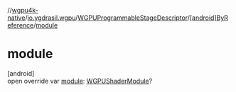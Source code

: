 //[wgpu4k-native](../../../../index.md)/[io.ygdrasil.wgpu](../../index.md)/[WGPUProgrammableStageDescriptor](../index.md)/[[android]ByReference](index.md)/[module](module.md)

# module

[android]\
open override var [module](module.md): [WGPUShaderModule](../../-w-g-p-u-shader-module/index.md)?